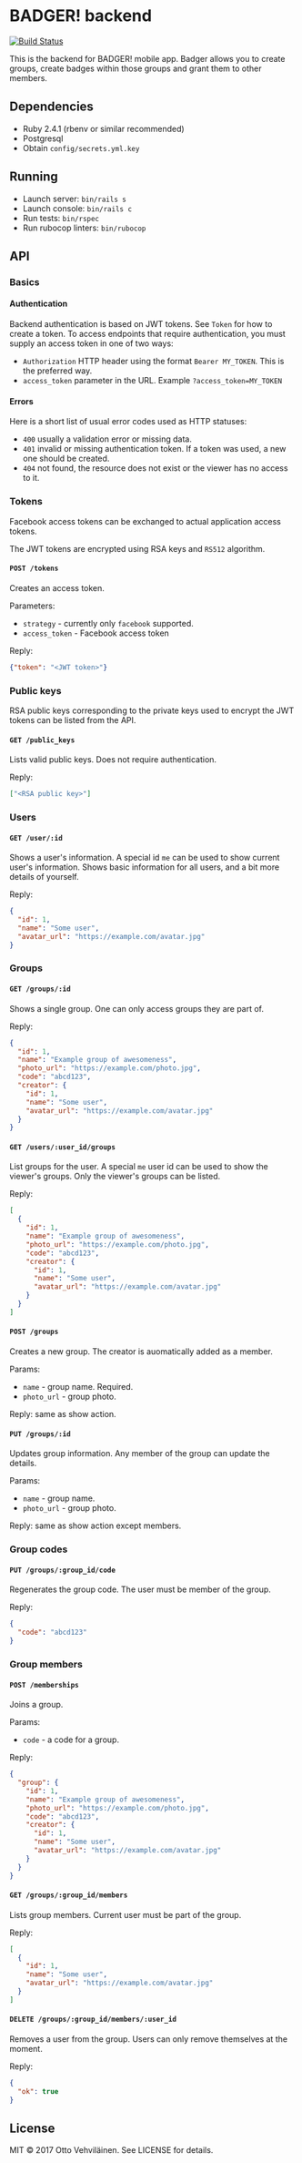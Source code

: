 # BADGER! backend

[![Build Status](https://travis-ci.org/Mumakil/badger-backend.svg?branch=master)](https://travis-ci.org/Mumakil/badger-backend)

This is the backend for BADGER! mobile app. Badger allows you to create groups, create badges within those groups and grant them to other members.

## Dependencies

- Ruby 2.4.1 (rbenv or similar recommended)
- Postgresql
- Obtain `config/secrets.yml.key`

## Running

- Launch server: `bin/rails s`
- Launch console: `bin/rails c`
- Run tests: `bin/rspec`
- Run rubocop linters: `bin/rubocop`

## API

### Basics

#### Authentication

Backend authentication is based on JWT tokens. See `Token` for how to create a token. To access endpoints that require authentication, you must supply an access token in one of two ways:

- `Authorization` HTTP header using the format `Bearer MY_TOKEN`. This is the preferred way.
- `access_token` parameter in the URL. Example `?access_token=MY_TOKEN`

#### Errors

Here is a short list of usual error codes used as HTTP statuses:

- `400` usually a validation error or missing data.
- `401` invalid or missing authentication token. If a token was used, a new one should be created.
- `404` not found, the resource does not exist or the viewer has no access to it.

### Tokens

Facebook access tokens can be exchanged to actual application access tokens.

The JWT tokens are encrypted using RSA keys and `RS512` algorithm.

#### `POST /tokens`

Creates an access token.

Parameters:

- `strategy` - currently only `facebook` supported.
- `access_token` - Facebook access token

Reply:

```json
{"token": "<JWT token>"}
```

### Public keys

RSA public keys corresponding to the private keys used to encrypt the JWT tokens can be listed from the API.

#### `GET /public_keys`

Lists valid public keys. Does not require authentication.

Reply:

```json
["<RSA public key>"]
```

### Users

#### `GET /user/:id`

Shows a user's information. A special id `me` can be used to show current user's information. Shows basic information for all users, and a bit more details of yourself.

Reply:

```json
{
  "id": 1,
  "name": "Some user",
  "avatar_url": "https://example.com/avatar.jpg"
}
```

### Groups

#### `GET /groups/:id`

Shows a single group. One can only access groups they are part of.

Reply:

```json
{
  "id": 1,
  "name": "Example group of awesomeness",
  "photo_url": "https://example.com/photo.jpg",
  "code": "abcd123",
  "creator": {
    "id": 1,
    "name": "Some user",
    "avatar_url": "https://example.com/avatar.jpg"
  }
}
```

#### `GET /users/:user_id/groups`

List groups for the user. A special `me` user id can be used to show the viewer's groups. Only the viewer's groups can be listed.

Reply:

```json
[
  {
    "id": 1,
    "name": "Example group of awesomeness",
    "photo_url": "https://example.com/photo.jpg",
    "code": "abcd123",
    "creator": {
      "id": 1,
      "name": "Some user",
      "avatar_url": "https://example.com/avatar.jpg"
    }
  }
]
```

#### `POST /groups`

Creates a new group. The creator is auomatically added as a member.

Params:

- `name` - group name. Required.
- `photo_url` - group photo.

Reply: same as show action.

#### `PUT /groups/:id`

Updates group information. Any member of the group can update the details.

Params:

- `name` - group name.
- `photo_url` - group photo.

Reply: same as show action except members.

### Group codes

#### `PUT /groups/:group_id/code`

Regenerates the group code. The user must be member of the group.

Reply:

```json
{
  "code": "abcd123"
}
```

### Group members

#### `POST /memberships`

Joins a group.

Params:

- `code` - a code for a group.

Reply:

```json
{
  "group": {
    "id": 1,
    "name": "Example group of awesomeness",
    "photo_url": "https://example.com/photo.jpg",
    "code": "abcd123",
    "creator": {
      "id": 1,
      "name": "Some user",
      "avatar_url": "https://example.com/avatar.jpg"
    }
  }
}
```

#### `GET /groups/:group_id/members`

Lists group members. Current user must be part of the group.

Reply:

```json
[
  {
    "id": 1,
    "name": "Some user",
    "avatar_url": "https://example.com/avatar.jpg"
  }
]
```

#### `DELETE /groups/:group_id/members/:user_id`

Removes a user from the group. Users can only remove themselves at the moment.

Reply:

```json
{
  "ok": true
}
```

## License

MIT © 2017 Otto Vehviläinen. See LICENSE for details.
